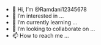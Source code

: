 - 👋 Hi, I’m @Ramdani12345678
- 👀 I’m interested in ...
- 🌱 I’m currently learning ...
- 💞️ I’m looking to collaborate on ...
- 📫 How to reach me ...

<!---
Ramdani12345678/Ramdani12345678 is a ✨ special ✨ repository because its `README.md` (this file) appears on your GitHub profile.
You can click the Preview link to take a look at your changes.
--
